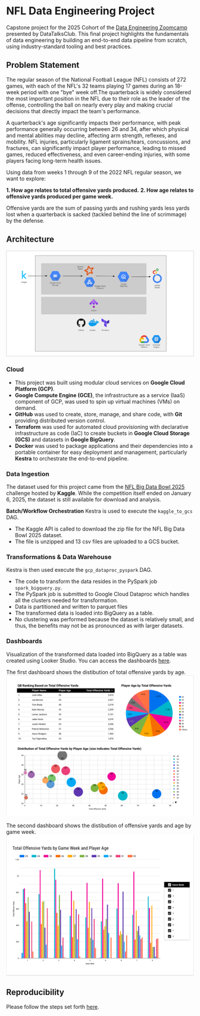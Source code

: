 # NFL Data Engineering Project
Capstone project for the 2025 Cohort of the [Data Engineering Zoomcamp](https://github.com/DataTalksClub/data-engineering-zoomcamp/blob/main/README.md) presented by DataTalksClub. This final project highlights the fundamentals of data engineering by building an end-to-end data pipeline from scratch, using industry-standard tooling and best practices.

## Problem Statement
The regular season of the National Football League (NFL) consists of 272 games, with each of the NFL's 32 teams playing 17 games during an 18-week period with one "bye" week off.The quarterback is widely considered the most important position in the NFL due to their role as the leader of the offense, controlling the ball on nearly every play and making crucial decisions that directly impact the team's performance. 

A quarterback's age significantly impacts their performance, with peak performance generally occurring between 26 and 34, after which physical and mental abilities may decline, affecting arm strength, reflexes, and mobility. NFL injuries, particularly ligament sprains/tears, concussions, and fractures, can significantly impact player performance, leading to missed games, reduced effectiveness, and even career-ending injuries, with some players facing long-term health issues. 

Using data from weeks 1 through 9 of the 2022 NFL regular season, we want to explore:

**1. How age relates to total offensive yards produced.**
**2. How age relates to offensive yards produced per game week.**

Offensive yards are the sum of passing yards and rushing yards less yards lost when a quarterback is sacked (tackled behind the line of scrimmage) by the defense.

## Architecture
![End-to-end data pipeline architecture](/images/architecture.png)

### Cloud
- This project was built using modular cloud services on **Google Cloud Platform (GCP)**. 
- **Google Compute Engine (GCE)**, the infrastructure as a service (IaaS) component of GCP, was used to spin up virtual machines (VMs) on demand.
- **GitHub** was used to create, store, manage, and share code, with **Git** providing distributed version control.
- **Terraform** was used for automated cloud provisioning with declarative infrastructure as code (IaC) to create buckets in **Google Cloud Storage (GCS)** and datasets in **Google BigQuery**.
- **Docker** was used to package applications and their dependencies into a portable container for easy deployment and management, particularly **Kestra** to orchestrate the end-to-end pipeline.

### Data Ingestion
The dataset used for this project came from the [NFL Big Data Bowl 2025](https://www.kaggle.com/competitions/nfl-big-data-bowl-2025/) challenge hosted by **Kaggle**. While the competition itself ended on January 6, 2025, the dataset is still available for download and analysis.

**Batch/Workflow Orchestration**
Kestra is used to execute the `kaggle_to_gcs` DAG.
- The Kaggle API is called to download the zip file for the NFL Big Data Bowl 2025 dataset.
- The file is unzipped and 13 csv files are uploaded to a GCS bucket.

### Transformations & Data Warehouse
Kestra is then used execute the `gcp_dataproc_pyspark` DAG.
- The code to transform the data resides in the PySpark job `spark_bigquery.py`. 
- The PySpark job is submitted to Google Cloud Dataproc which handles all the clusters needed for transformation.
- Data is partitioned and written to parquet files
- The transformed data is loaded into BigQuery as a table.
- No clustering was performed because the dataset is relatively small, and thus, the benefits may not be as pronounced as with larger datasets.

### Dashboards
Visualization of the transformed data loaded into BigQuery as a table was created using Looker Studio. You can access the dashboards [here](https://lookerstudio.google.com/s/tB6SDPVdITo).

The first dashboard shows the distibution of total offensive yards by age.
![Dashboard comparing total offensive yards to age](/images/dashboard1.png)

The second dashboard shows the distibution of offensive yards and age by game week.
![Dashboard comparing  offensive yards to age and game week](/images/dashboard2.png)

## Reproducibility
Please follow the steps set forth [here](/setup.md).